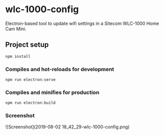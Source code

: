# wlc-1000-config

Electron-based tool to update wifi settings in a Sitecom WLC-1000 Home Cam Mini.

## Project setup
```
npm install
```

### Compiles and hot-reloads for development
```
npm run electron:serve
```

### Compiles and minifies for production
```
npm run electron:build
```
### Screenshot
![Screenshot](2019-08-02 18_42_29-wlc-1000-config.png)
